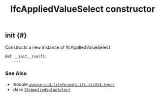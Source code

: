 ﻿---
title: IfcAppliedValueSelect constructor
second_title: Aspose.CAD for Python via .NET API References
description: 
type: docs
weight: 10
url: /python-net/aspose.cad.fileformats.ifc.ifc2x3.types/ifcappliedvalueselect/__init__/
is_root: false
---

## __init__ {#}

Constructs a new instance of IfcAppliedValueSelect



```python
def __init__(self):
    ...
```





### See Also
* module [`aspose.cad.fileformats.ifc.ifc2x3.types`](../../)
* class [`IfcAppliedValueSelect`](/cad/python-net/aspose.cad.fileformats.ifc.ifc2x3.types/ifcappliedvalueselect)
